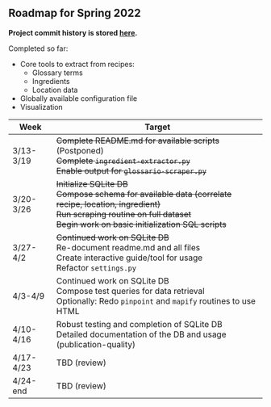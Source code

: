 Roadmap for Spring 2022
----
**Project commit history is stored [here](https://github.com/Jerrybibo/ricette-italiana-scraper/commits/master).**

Completed so far:
* Core tools to extract from recipes:
  * Glossary terms
  * Ingredients
  * Location data
* Globally available configuration file
* Visualization

| Week      | Target                                                                                                                                                                                                                                      |
|-----------|---------------------------------------------------------------------------------------------------------------------------------------------------------------------------------------------------------------------------------------------|
| 3/13-3/19 | <del>Complete README.md for available scripts</del> (Postponed)<br/><del>Complete `ingredient-extractor.py`</del><br/><del>Enable output for `glossario-scraper.py`</del>                                                                   |
| 3/20-3/26 | <del>Initialize SQLite DB</del><br/><del>Compose schema for available data (correlate recipe, location, ingredient)</del><br/><del>Run scraping routine on full dataset</del><br/><del>Begin work on basic initialization SQL scripts</del> |
| 3/27-4/2  | <del>Continued work on SQLite DB</del><br/>Re-document readme.md and all files<br/>Create interactive guide/tool for usage<br/>Refactor `settings.py`                                                                                       |
| 4/3-4/9   | Continued work on SQLite DB<br/>Compose test queries for data retrieval<br/>Optionally: Redo `pinpoint` and `mapify` routines to use HTML                                                                                                   |
| 4/10-4/16 | Robust testing and completion of SQLite DB<br/>Detailed documentation of the DB and usage (publication-quality)                                                                                                                             |
| 4/17-4/23 | TBD (review)                                                                                                                                                                                                                                |
| 4/24-end  | TBD (review)                                                                                                                                                                                                                                |

